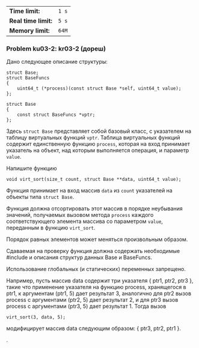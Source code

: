 |                      |       |
|----------------------|-------|
| **Time limit:**      | `1 s` |
| **Real time limit:** | `5 s` |
| **Memory limit:**    | `64M` |


### Problem ku03-2: kr03-2 (дореш)

Дано следующее описание структуры:

    
    
    struct Base;
    struct BaseFuncs
    {
        uint64_t (*process)(const struct Base *self, uint64_t value);
    };
    
    struct Base
    {
        const struct BaseFuncs *vptr;
    };

Здесь `struct Base` представляет собой базовый класс, с
указателем на таблицу виртуальных функций `vptr`. Таблица
виртуальных функций содержит единственную функцию `process`,
которая на вход принимает указатель на объект, над которым
выполняется операция, и параметр `value`.

Напишите функцию

    
    
    void virt_sort(size_t count, struct Base **data, uint64_t value);

Функция принимает на вход массив `data` из `count` указателей на
объекты типа `struct Base`.

Функция должна отсортировать этот массив в порядке неубывания
значений, получаемых вызовом метода `process` каждого
соответствующего элемента массива со параметром `value`,
переданным в функцию `virt_sort`.

Порядок равных элементов может меняться произвольным образом.

Сдаваемая на проверку функция должна содержать необходимые
#include и описания структур данных Base и BaseFuncs.

Использование глобальных (и статических) переменных запрещено.

Например, пусть массив data содержит три указателя { ptr1, ptr2,
ptr3 }, такие что применение указателя на функцию process,
хранящегося в ptr1, к аргументам (ptr1, 5) дает результат 3,
аналогично для ptr2 вызов process с аргументами (ptr2, 5) дает
результат 2, и для ptr3 вызов process с аргументами (ptr3, 5)
дает результат 1. Тогда вызов

    
    
    virt_sort(3, data, 5);

модифицирует массив data следующим образом: { ptr3, ptr2, ptr1 }.

.

